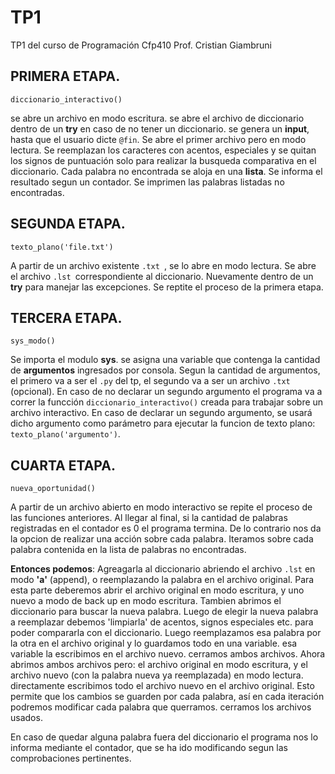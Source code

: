 # TP1
TP1 del curso de Programación Cfp410 Prof. Cristian Giambruni

## PRIMERA ETAPA.
` diccionario_interactivo() `

se abre un archivo en modo escritura.
se abre el archivo de diccionario dentro de un **try** en caso de no tener un diccionario.
se genera un **input**, hasta que el usuario dicte `@fin`.
Se abre el primer archivo pero en modo lectura.
Se reemplazan los caracteres con acentos, especiales y se quitan los signos de puntuación solo para realizar la busqueda comparativa en el diccionario.
Cada palabra no encontrada se aloja en una **lista**.
Se informa el resultado segun un contador.
Se imprimen las palabras listadas no encontradas.

## SEGUNDA ETAPA.
` texto_plano('file.txt') `

A partir de un archivo existente `.txt `, se lo abre en modo lectura.
Se abre el archivo `.lst `correspondiente al diccionario. Nuevamente dentro de un **try** para manejar las excepciones.
Se reptite el proceso de la primera etapa.

## TERCERA ETAPA.
` sys_modo() `

Se importa el modulo **sys**.
se asigna una variable que contenga la cantidad de **argumentos** ingresados por consola.
Segun la cantidad de argumentos, el primero va a ser el `.py` del tp, el segundo va a ser un archivo `.txt` (opcional).
En caso de no declarar un segundo argumento el programa va a correr la funcción `diccionario_interactivo()` creada para trabajar sobre un archivo interactivo.
En caso de declarar un segundo argumento, se usará dicho argumento como parámetro para ejecutar la funcion de texto plano: `texto_plano('argumento')`.

## CUARTA ETAPA.
`nueva_oportunidad()`

A partir de un archivo abierto en modo interactivo se repite el proceso de las funciones anteriores.
Al llegar al final, si la cantidad de palabras registradas en el contador es 0 el programa termina.
De lo contrario nos da la opcion de realizar una acción sobre cada palabra.
Iteramos sobre cada palabra contenida en la lista de palabras no encontradas.

**Entonces podemos**: Agreagarla al diccionario abriendo el archivo `.lst` en modo **'a'** (append), o reemplazando la palabra en el archivo original.
Para esta parte deberemos abrir el archivo original en modo escritura, y uno nuevo a modo de back up en modo escritura. Tambien abrimos el diccionario para buscar la nueva palabra.
Luego de elegir la nueva palabra a reemplazar debemos 'limpiarla' de acentos, signos especiales etc. para poder compararla con el diccionario.
Luego reemplazamos esa palabra por la otra en el archivo original y lo guardamos todo en una variable.
esa variable la escribimos en el archivo nuevo.
cerramos ambos archivos.
Ahora abrimos ambos archivos pero: el archivo original en modo escritura, y el archivo nuevo (con la palabra nueva ya reemplazada) en modo lectura.
directamente escribimos todo el archivo nuevo en el archivo original.
Esto permite que los cambios se guarden por cada palabra, así en cada iteración podremos modificar cada palabra que querramos.
cerramos los archivos usados.

En caso de quedar alguna palabra fuera del diccionario el programa nos lo informa mediante el contador, que se ha ido modificando segun las comprobaciones pertinentes.

